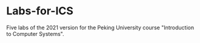 # Labs-for-ICS
Five labs of the 2021 version for the Peking University course "Introduction to Computer Systems".
